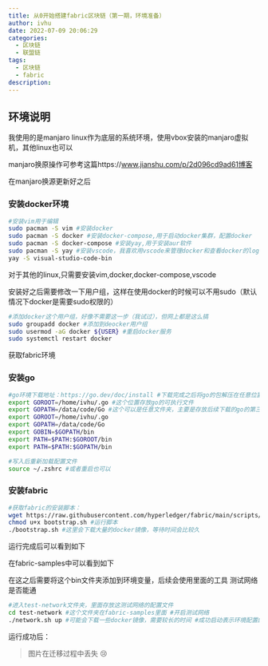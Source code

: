 ```yaml
---
title: 从0开始搭建fabric区块链（第一期，环境准备）
author: ivhu
date: 2022-07-09 20:06:29
categories:
  - 区块链
  - 联盟链
tags:
  - 区块链
  - fabric
description:
---
```


## 环境说明

我使用的是manjaro linux作为底层的系统环境，使用vbox安装的manjaro虚拟机，其他linux也可以

manjaro换原操作可参考这篇https://www.jianshu.com/p/2d096cd9ad61博客

在manjaro换源更新好之后

### 安装docker环境

```sh
#安装vim用于编辑
sudo pacman -S vim #安装docker
sudo pacman -S docker #安装docker-compose,用于启动docker集群，配置docker
sudo pacman -S docker-compose #安装yay,用于安装aur软件
sudo pacman -S yay #安装vscode，我喜欢用vscode来管理docker和查看docker的log
yay -S visual-studio-code-bin
```

对于其他的linux,只需要安装vim,docker,docker-compose,vscode

安装好之后需要修改一下用户组，这样在使用docker的时候可以不用sudo（默认情况下docker是需要sudo权限的）

```sh
#添加docker这个用户组，好像不需要这一步（我试过），但网上都是这么搞
sudo groupadd docker #添加到deocker用户组
sudo usermod -aG docker ${USER} #重启docker服务
sudo systemctl restart docker
```

获取fabric环境

### 安装go

```sh
#go环境下载地址：https://go.dev/doc/install #下载完成之后将go的包解压在任意位置，然后设置go的gopath,goroot #例如我的go解压在/home/ivhu/.go,我设置了一下环境变量
export GOROOT=/home/ivhu/.go #这个位置存放go的可执行文件
export GOPATH=/data/code/Go #这个可以是任意文件夹，主要是存放后续下载的go的第三方包 #将一下语句写入.bashrc/.zshrc/系统环境变量配置文件，一般是.bashrc,由于我更换过终端，所以我是写在.zshrc里面
export GOROOT=/home/ivhu/.go
export GOPATH=/data/code/Go
export GOBIN=$GOPATH/bin
export PATH=$PATH:$GOROOT/bin
export PATH=$PATH:$GOPATH/bin

#写入后重新加载配置文件
source ~/.zshrc #或者重启也可以
```

### 安装fabric

```sh
#获取fabric的安装脚本：
wget https://raw.githubusercontent.com/hyperledger/fabric/main/scripts/bootstrap.sh #为脚本授权
chmod u+x bootstrap.sh #运行脚本
./bootstrap.sh #这里会下载大量的docker镜像，等待时间会比较久
```

运行完成后可以看到如下

在fabric-samples中可以看到如下

在这之后需要将这个bin文件夹添加到环境变量，后续会使用里面的工具
测试网络是否能通

```sh
#进入test-network文件夹，里面存放这测试网络的配置文件
cd test-network #这个文件夹在fabric-samples里面 #开启测试网络
./network.sh up #可能会下载一些docker镜像，需要较长的时间 #成功启动表示环境配置的没问题，后续将详细解释这些配置文件的作用
```

运行成功后：

> 图片在迁移过程中丢失 😢
